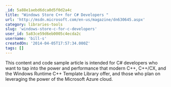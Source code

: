 ```yaml
---
_id: 5a88e1aebd6dca0d5f0d2a4c
title: "Windows Store C++ for C# Developers "
url: 'http://msdn.microsoft.com/en-us/magazine/dn630645.aspx'
category: libraries-tools
slug: 'windows-store-c-for-c-developers'
user_id: 5a83ce59d6eb0005c4ecda2c
username: 'bill-s'
createdOn: '2014-04-05T17:57:34.000Z'
tags: []
---
```


This content and code sample article is intended for C# developers who want to tap into the power and performance that modern C++, C++/CX, and the Windows Runtime C++ Template Library offer, and those who plan on leveraging the power of the Microsoft Azure cloud.
